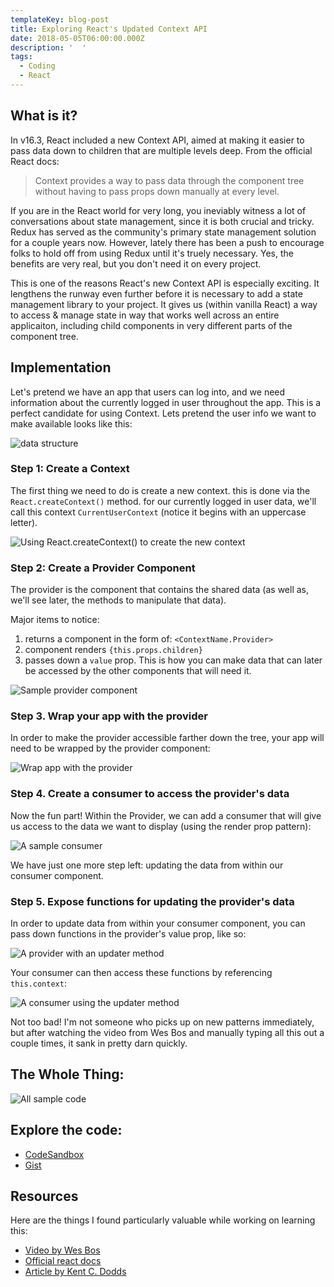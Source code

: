 ```yaml
---
templateKey: blog-post
title: Exploring React's Updated Context API
date: 2018-05-05T06:00:00.000Z
description: '  '
tags:
  - Coding
  - React
---
```

## What is it?

In v16.3, React included a new Context API, aimed at making it easier to pass data down to children that are multiple levels deep. From the official React docs:

> Context provides a way to pass data through the component tree without having to pass props down manually at every level.

If you are in the React world for very long, you ineviably witness a lot of conversations about state management, since it is both crucial and tricky. Redux has served as the community's primary state management solution for a couple years now. However, lately there has been a push to encourage folks to hold off from using Redux until it's truely necessary. Yes, the benefits are very real, but you don't need it on every project. 

This is one of the reasons React's new Context API is especially exciting. It lengthens the runway even further before it is necessary to add a state management library to your project. It gives us (within vanilla React) a way to access & manage state in way that works well across an entire applicaiton, including child components in very different parts of the component tree.

## Implementation

Let's pretend we have an app that users can log into, and we need information about the currently logged in user throughout the app. This is a perfect candidate for using Context. Lets pretend the user info we want to make available looks like this: 

![data structure](/img/contextapi-01-data-structure.png)

### Step 1: Create a Context

The first thing we need to do is create a new context. this is done via the `React.createContext()` method. for our currently logged in user data, we'll call this context `CurrentUserContext` (notice it begins with an uppercase letter).

![Using React.createContext() to create the new context](/img/contextapi-02-create-context.png)

### Step 2: Create a Provider Component

The provider is the component that contains the shared data (as well as, we'll see later, the methods to manipulate that data). 

Major items to notice:

1. returns a component in the form of: `<ContextName.Provider>`
2. component renders `{this.props.children}`
3. passes down a `value` prop. This is how you can make data that can later be accessed by the other components that will need it.

![Sample provider component](/img/contextapi-03-provider.png)



### Step 3. Wrap your app with the provider

In order to make the provider accessible farther down the tree, your app will need to be wrapped by the provider component:

![Wrap app with the provider](/img/contextapi-04-wrap-provider.png)

### Step 4. Create a consumer to access the provider's data

Now the fun part! Within the Provider, we can add a consumer that will give us access to the data we want to display (using the render prop pattern):

 

![A sample consumer](/img/contextapi-05-consumer.png)

We have just one more step left: updating the data from within our consumer component.

### Step 5. Expose functions for updating the provider's data

In order to update data from within your consumer component, you can pass down functions in the provider's value prop, like so:

 

![A provider with an updater method](/img/contextapi-06-provider-w-updater.png)

Your consumer can then access these functions by referencing `this.context`:

 

![A consumer using the updater method](/img/contextapi-07-consumer-w-updater.png)

Not too bad! I'm not someone who picks up on new patterns immediately, but after watching the video from Wes Bos and manually typing all this out a couple times, it sank in pretty darn quickly.

## The Whole Thing:

 

![All sample code](/img/contextapi-08-all.png)

## Explore the code:

* [CodeSandbox](https://codesandbox.io/s/4x5vv4x970)
* [Gist](https://gist.github.com/markadamfoster/bbaaf2e8e2f131eb1d848dcf167317f1)

## Resources

Here are the things I found particularly valuable while working on learning this:

* [Video by Wes Bos](https://wesbos.com/react-context/)
* [Official react docs](https://reactjs.org/docs/context.html)
* [Article by Kent C. Dodds](https://medium.com/dailyjs/reacts-%EF%B8%8F-new-context-api-70c9fe01596b)

